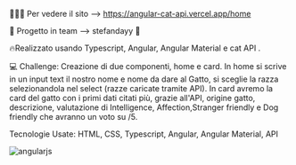 👩🏻‍💻 Per vedere il sito --> https://angular-cat-api.vercel.app/home

👥 Progetto in team --> stefandayy 🤝

🔥Realizzato usando Typescript, Angular, Angular Material e cat API .

💻 Challenge: Creazione di due componenti, home e card. In home si scrive in un input text il nostro nome e nome da dare al Gatto, si sceglie la razza selezionandola nel select (razze caricate tramite API). In card avremo la card del gatto con i primi dati citati più, grazie all'API, origine gatto, descrizione, valutazione di Intelligence, Affection,Stranger friendly e Dog friendly che avranno un voto su /5. 

Tecnologie Usate: HTML, CSS, Typescript, Angular, Angular Material, API

![angularjs](https://github.com/LauraSaporoso/Quiz-app/assets/58106756/f89fc96d-cd3d-41d4-81aa-605df0255cbc)
